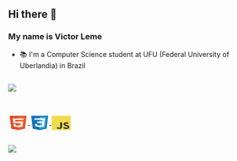 ## Hi there 👋
### My name is Victor Leme
- 📚 I'm a Computer Science student at UFU (Federal University of Uberlandia) in Brazil
  
  ##
 
<div>
  <a href="https://github.com/VictorLemeFernandes">
  <img height="180em" src="https://github-readme-stats.vercel.app/api/top-langs/?username=VictorLemeFernandes&layout=compact&langs_count=7&theme=dracula"/>
</div>
    
  ##
 
<div style="display: inline_block"><br>
  <img align="center" alt="Victor-HTML" height="30" width="40" src="https://raw.githubusercontent.com/devicons/devicon/master/icons/html5/html5-original.svg">
  <img align="center" alt="Victor-CSS" height="30" width="40" src="https://raw.githubusercontent.com/devicons/devicon/master/icons/css3/css3-original.svg">
  <img align="center" alt="Victor-JavaScript" height="30" width="40" src="https://raw.githubusercontent.com/devicons/devicon/master/icons/javascript/javascript-original.svg">
</div>
    
  ##
 
<a href="https://www.linkedin.com/in/victor-henrique-luiz-leme-fernandes-2759571b8/" target="_blank"><img src="https://img.shields.io/badge/-LinkedIn-%230077B5?style=for-the-badge&logo=linkedin&logoColor=white" target="_blank"></a>

